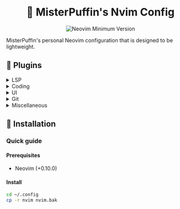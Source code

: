<h1 align="center">	🐧 MisterPuffin's Nvim Config </h1>

<p align="center">
  <img alt="Neovim Minimum Version" src="https://img.shields.io/badge/Neovim-0.10.0+-blueviolet.svg?style=flat-square&logo=Neovim&logoColor=white)](https://github.com/neovim/neovim">
</p>

MisterPuffin's personal Neovim configuration that is designed to be lightweight.

## 🔧 Plugins

<details>
  <summary>LSP</summary>
  - mason + nvim-lspconfig + mason-lspconfig <br>
  - nvim-cmp <br>
  - LuaSnip <br>
  - lsp-zero.nvim <br>
</details>
<details>
  <summary>Coding</summary>
  - telescope.nvim <br>
  - nvim-spectre <br>
  - nvim-ufo <br>
  - nvim-surround <br>
  - better-escape <br>
  - Comment.nvim <br>
  - mini.pairs <br>
  - oil.nvim <br>
</details>
<details>
  <summary>UI</summary>
  - todo-comments <br>
  - which-key.nvim <br>
  - indent-blankline.nvim <br>
</details>
<details>
  <summary>Git</summary>
  - git-blame.nvim <br>
  - gitsigns.nvim <br>
</details>
<details>
  <summary>Miscellaneous</summary>
  - Vimtex <br>
  - markdown-preview <br>
  - Navigator.nvim (tmux navigation) <br>
</details>

## 🔨 Installation
### Quick guide

#### Prerequisites
- Neovim (+0.10.0)

#### Install
```bash
cd ~/.config
cp -r nvim nvim.bak
```


